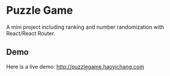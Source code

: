 # Puzzle Game
A mini project including ranking and number randomization with React/React Router.

## Demo
Here is a live demo: http://puzzlegame.haoyichang.com